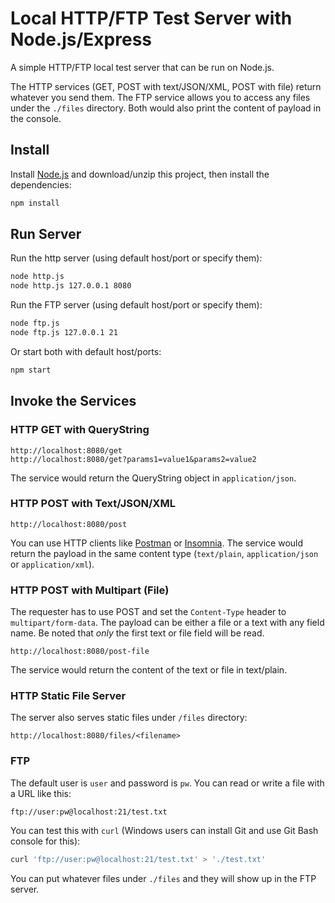 # Local HTTP/FTP Test Server with Node.js/Express

A simple HTTP/FTP local test server that can be run on Node.js.

The HTTP services (GET, POST with text/JSON/XML, POST with file) return whatever you send them. The FTP service allows you to access any files under the ```./files``` directory. Both would also print the content of payload in the console.

## Install

Install [Node.js](https://nodejs.org/en/download/) and download/unzip this project, then install the dependencies:

```bash
npm install
```

## Run Server

Run the http server (using default host/port or specify them):

```bash
node http.js
node http.js 127.0.0.1 8080
```

Run the FTP server (using default host/port or specify them):

```bash
node ftp.js
node ftp.js 127.0.0.1 21
```

Or start both with default host/ports:

```bash
npm start
```

## Invoke the Services

### HTTP GET with QueryString

```
http://localhost:8080/get
http://localhost:8080/get?params1=value1&params2=value2
```

The service would return the QueryString object in ```application/json```.

### HTTP POST with Text/JSON/XML

```
http://localhost:8080/post
```

You can use HTTP clients like [Postman](https://www.postman.com/downloads/) or [Insomnia](https://insomnia.rest/download). The service would return the payload  in the same content type (```text/plain```, ```application/json``` or ```application/xml```).

### HTTP POST with Multipart (File)

The requester has to use POST and set the ```Content-Type``` header to ```multipart/form-data```. The payload can be either a file or a text with any field name. Be noted that *only* the first text or file field will be read.

```
http://localhost:8080/post-file
```

The service would return the content of the text or file in text/plain.

### HTTP Static File Server

The server also serves static files under ```/files``` directory:

```
http://localhost:8080/files/<filename>
```

### FTP

The default user is ```user``` and password is ```pw```. You can read or write a file with a URL like this:

```
ftp://user:pw@localhost:21/test.txt
```

You can test this with ```curl``` (Windows users can install Git and use Git Bash console for this):

```bash
curl 'ftp://user:pw@localhost:21/test.txt' > './test.txt'
```

You can put whatever files under ```./files``` and they will show up in the FTP server.
